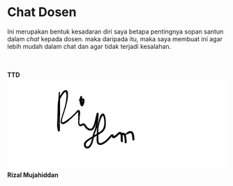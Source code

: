# Chat Dosen

Ini merupakan bentuk kesadaran diri saya betapa pentingnya sopan santun dalam *chat* kepada dosen. maka daripada itu, maka saya membuat ini agar lebih mudah dalam chat dan agar tidak terjadi kesalahan.
<br>
<br>
<br>

**TTD**
![Signature](./signature.png)
**Rizal Mujahiddan**
